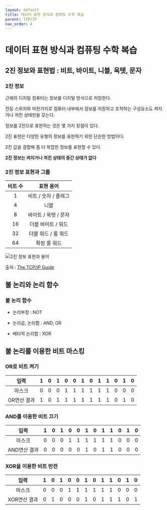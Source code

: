 ```yaml
---
layout: default
title: 데이터 표현 방식과 컴퓨팅 수학 복습
parent: TCP/IP
nav_order: 4
---
```


# 데이터 표현 방식과 컴퓨팅 수학 복습

## 2진 정보와 표현법 : 비트, 바이트, 니블, 옥텟, 문자

### 2진 정보

근래의 디지털 컴퓨터는 정보를 디지털 방식으로 저장한다.

전등 스위치와 마찬가지로 컴퓨터 내부에서 정보를 저장하고 조작하는 구성요소도 켜지거나 꺼진 상태만을 갖는다.

정보를 2진으로 표현하는 것은 몇 가지 장점이 있다.

2진 표현은 다양한 유형의 정보를 표현하기 위한 단순한 방법이다.

2진 값을 결합해 좀 더 복잡한 정보를 표현할 수 있다.

**2진 정보는 켜지거나 꺼진 상태의 중간 상태가 없다**

### 2진 정보 표현과 그룹

| 비트 수 | 표현 용어 |
|:------:|:--------:|
|    1   | 비트 / 숫자 / 플래그 |
|    4   | 니블 |
|    8   | 바이트 / 옥텟 / 문자 |
|   16   | 더블 바이트 / 워드 |
|   32   | 더블 워드 / 롱 워드 |
|   64   | 확장 롱 워드 |

![2진 정보 표현과 용어](http://www.tcpipguide.com/free/diagrams/bitsbytes.png)

출처 : [The TCP/IP Guide](http://www.tcpipguide.com/free/t_BinaryInformationandRepresentationBitsBytesNibbles-2.htm)

## 불 논리와 논리 함수

### 불 논리 함수

* 논리부정 : NOT

* 논리곱, 논리합 : AND, OR

* 배타적 논리합 : XOR

## 불 논리를 이용한 비트 마스킹

### OR로 비트 켜기

| 입력 | 1 | 0 | 1 | 0 | 0 | 1 | 0 | 1 | 1 | 0 | 1| 0 |
|:---:|:-:|:-:|:-:|:-:|:-:|:-:|:-:|:-:|:-:|:-:|:-:|:-:|
| 마스크 | 0 | 0 | 0 | 1 | 1 | 1 | 1 | 1 | 1 | 0 | 0 | 0 |
| OR연산 결과 | 1 | 0 | 1 | 1 | 1 | 1 | 1 | 1 | 1 | 0 | 1| 0 |

### AND를 이용한 비트 끄기

| 입력 | 1 | 0 | 1 | 0 | 0 | 1 | 0 | 1 | 1 | 0 | 1| 0 |
|:---:|:-:|:-:|:-:|:-:|:-:|:-:|:-:|:-:|:-:|:-:|:-:|:-:|
| 마스크 | 0 | 0 | 0 | 1 | 1 | 1 | 1 | 1 | 1 | 0 | 0 | 0 |
| AND연산 결과 | 0 | 0 | 0 | 0 | 0 | 1 | 0 | 1 | 1 | 0 | 0 | 0 |

### XOR을 이용한 비트 반전

| 입력 | 1 | 0 | 1 | 0 | 0 | 1 | 0 | 1 | 1 | 0 | 1| 0 |
|:---:|:-:|:-:|:-:|:-:|:-:|:-:|:-:|:-:|:-:|:-:|:-:|:-:|
| 마스크 | 0 | 0 | 0 | 1 | 1 | 1 | 1 | 1 | 1 | 0 | 0 | 0 |
| XOR연산 결과 | 0 | 1 | 0 | 0 | 0 | 1 | 0 | 1 | 1 | 1 | 0 | 1 |